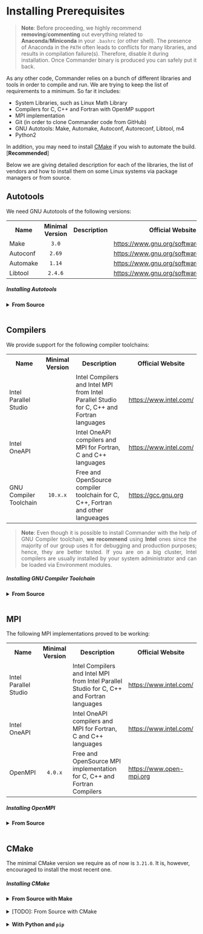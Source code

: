 # Installing Prerequisites

> **Note**: Before proceeding, we highly recommend **removing**/**commenting** out 
  everything related to **Anaconda**/**Miniconda** in your `.bashrc` (or other shell).
  The presence of Anaconda in the `PATH` often leads to conflicts for many libraries, 
  and results in compilation failure(s). Therefore, disable it during installation.
  Once Commander binary is produced you can safely put it back.

As any other code, Commander relies on a bunch of different libraries and tools in order to 
compile and run. We are trying to keep the list of requirements to a minimum. So far it 
includes: 

- System Libraries, such as Linux Math Library 
- Compilers for C, C++ and Fortran with OpenMP support 
- MPI implementation
- Git (in order to clone Commander code from GitHub)
- GNU Autotools: Make, Automake, Autoconf, Autoreconf, Libtool, m4
- Python2

In addition, you may need to install [CMake](https://cmake.org/) if you wish to automate 
the build. [**Recommended**]

Below we are giving detailed description for each of the libraries, the list of vendors and how 
to install them on some Linux systems via package managers or from source. 

## Autotools 

We need GNU Autotools of the following versions:

<table style="width:100%">
  <tr>
    <th>Name</th>
    <th>Minimal Version</th>
    <th>Description</th>
    <th>Official Website</th>
  </tr>
  <tr>
    <td>Make</td>
    <td align="center"><code>3.0</code></td>
    <td></td>
    <td>
    <a href="https://www.gnu.org/software/make/">
    https://www.gnu.org/software/make/
    </a></td>
  </tr>
  <tr>
    <td>Autoconf</td>
    <td align="center"><code>2.69</code></td>
    <td></td>
    <td>
    <a href="https://www.gnu.org/software/autoconf/">
    https://www.gnu.org/software/autoconf/
    </a></td>
  </tr>
  <tr>
    <td>Automake</td>
    <td align="center"><code>1.14</code></td>
    <td></td>
    <td>
    <a href="https://www.gnu.org/software/automake/">
    https://www.gnu.org/software/automake/
    </a></td>
  </tr>
  <tr>
    <td>Libtool</td>
    <td align="center"><code>2.4.6</code></td>
    <td></td>
    <td>
    <a href="https://www.gnu.org/software/libtool/">
    https://www.gnu.org/software/libtool/
    <a></td>
  </tr>
</table>

##### Installing Autotools

<details>
<summary>
<b>From Source</b> 
</summary>
<p align="justify">
We are going to install one of the recent versions of GNU Autools.

1. Get GNU Make version `4.3` archive, unpack, configure and install it via:
   ```
   $ wget https://ftp.gnu.org/gnu/make/make-4.3.tar.gz
   $ tar -xzvf make-4.3.tar.gz && cd make-4.3
   $ ./configure --prefix=$HOME/.local/gcc/11.2.0
   $ sh build.sh
   $ ./make install
   ```
2. Doing the same for GNU Libtool of version `2.4.6`:
   ```
   $ wget -O libtool-2.4.6.tar.gz https://ftpmirror.gnu.org/libtool/libtool-2.4.6.tar.gz
   $ tar -xzvf libtool-2.4.6.tar.gz && cd libtool-2.4.6
   $ ./configure --prefix=$HOME/.local/gcc/11.2.0
   $ make && make install
   ```
3. And for Autoconf of version `2.71`:
   ```
   $ wget https://ftp.gnu.org/gnu/autoconf/autoconf-2.71.tar.gz
   $ tar -xzvf autoconf-2.71.tar.gz && cd autoconf-2.71
   $ ./configure --prefix=$HOME/.local/gcc/11.2.0
   $ make && make install 
   ```
4. Lastly, for Automake of version `1.16.4`:
   ```
   $ wget -O automake-1.16.4.tar.gz https://ftp.gnu.org/gnu/automake/automake-1.16.4.tar.gz
   $ tar -xzvf automake-1.16.4.tar.gz && cd automake-1.16.4
   $ ./configure --prefix=$HOME/.local/gcc/11.2.0
   $ make && make install
   ```
5. Update your shell environment via, e.g. adding the correct paths into your `.bashrc`:
   ```
   export PATH=$HOME/.local/gcc/11.2.0/bin:$PATH
   export MANPATH=$HOME/.local/gcc/11.2.0/share/man:$MANPATH
   export INFOPATH=$HOME/.local/gcc/11.2.0/share/info:$INFOPATH
   export LD_LIBRARY_PATH=$HOME/.local/gcc/11.2.0/lib64:$LD_LIBRARY_PATH 
   ```
   **Note**: do not forget to source it for the changes to take an effect in the current shell:
   ```
   $ source $HOME/.bashrc
   ```
</p>
</details>
</br>

## Compilers 

We provide support for the following compiler toolchains:

<table style="width:100%">
  <tr>
    <th>Name</th>
    <th>Minimal Version</th>
    <th>Description</th>
    <th>Official Website</th>
  </tr>
  <tr>
    <td>Intel Parallel Studio</td>
    <td align="center"></td>
    <td>Intel Compilers and Intel MPI from Intel Parallel Studio for C, C++ and Fortran languages</td>
    <td>
    <a href="https://www.intel.com/">
    https://www.intel.com/
    </a></td>
  </tr>
  <tr>
    <td>Intel OneAPI</td>
    <td align="center"></td>
    <td>Intel OneAPI compilers and MPI for Fortran, C and C++ languages</td>
    <td>
    <a href="https://www.intel.com/">
    https://www.intel.com/
    </a></td>
  </tr>
  <tr>
    <td>GNU Compiler Toolchain</td>
    <td align="center"><code>10.x.x</code></td>
    <td>Free and OpenSource compiler toolchain for C, C++, Fortran and other langueages</td>
    <td>
    <a href="https://gcc.gnu.org/">
    https://gcc.gnu.org
    </a></td>
  </tr>
</table>

<blockquote>
<p align="justify">
<strong>Note</strong>: Even though it is possible to install Commander with the help of GNU Compiler 
toolchain, <strong>we recommend</strong> using <strong>Intel</strong> ones since the majority of our group uses it for debugging
and production purposes; hence, they are better tested. If you are on a big cluster, Intel 
compilers are usually installed by your system administrator and can be loaded via Environment
modules.
</p>
</blockquote>

##### Installing GNU Compiler Toolchain

<details>
<summary>
<b>From Source</b> 
</summary>
<p align="justify">
Assuming you have working system C/C++ compilers, you can install GNU GCC from source.

For this, do the following: 

1. Head over to the [GNU GCC webpage](https://gcc.gnu.org/), choose one of the 
   [mirrors](https://gcc.gnu.org/mirrors.html) (which is closer to your location), 
   navigate to the `releases` folder and choose the version you are interested in 
   to download. For Linux, we are using `*.tar.gz` archives; thus, copy the link, 
   choose the directory where you want to store source files, download and unpack 
   the archive there.
 
   For example, for version `11.2.0`, we can do it in the terminal as follows:
   ```
   $ cd $HOME/.local/src \ 
   wget https://bigsearcher.com/mirrors/gcc/releases/gcc-11.2.0/gcc-11.2.0.tar.gz && \
   tar -xzvf gcc-11.2.0.tar.gz
   ```
   You can also verify the identity of the file you downloaded using the SHA512 checksum, i.e.
   ```
   $ sha512sum gcc-11.2.0.tar.gz 
   ```
   If the output matches the one presented in the 
   [sha512.sum](https://bigsearcher.com/mirrors/gcc/releases/gcc-11.2.0/sha512.sum) file 
   for this archive, then everything is good. If not, remove the file and repeat the 
   procedure again. 
2. Install the prerequisites as described in the 
   [GNU GCC official installation instructions](https://gcc.gnu.org/install/):
   ```
   $ cd gcc-11.2.0 && ./contrib/download_prerequisites
   ```
3. Create a build directory and run configuration command from there:
   ```
   $ mkdir build && cd build && ../configure --prefix=$HOME/.local/gcc/11.2.0 --enable-languages=all --disable-multilib --enable-threads --enable-checking=release --with-system-zlib
   ```
   where we stated we want to install GCC into specific directory by specifying the 
   `--prefix` flag. You can choose any directory you want.
4. Build the code by simply running:
   ```
   $ make -j N
   ```
   where N is the number of processors to use.

   **Note**: The building process may easily take several hours depending on your system, the 
   amount CPUs you use etc. So, be patient.
5. Install compilers using:
   ```
   $ make install 
   ```
   The resulting binaries will be located inside `$HOME/.local/gcc/11.2.0/bin`.
6. Update your shell environment via, e.g. adding the correct paths into your `.bashrc`:
   ```
   export PATH=$HOME/.local/gcc/11.2.0/bin:$PATH
   export MANPATH=$HOME/.local/gcc/11.2.0/share/man:$MANPATH
   export INFOPATH=$HOME/.local/gcc/11.2.0/share/info:$INFOPATH
   export LD_LIBRARY_PATH=$HOME/.local/gcc/11.2.0/lib64:$LD_LIBRARY_PATH 
   ```
   **Note**: do not forget to source it for the changes to take an effect in the current shell:
   ```
   $ source $HOME/.bashrc
   ```
</p>
</details>
</br>


## MPI 

The following MPI implementations proved to be working:

<table style="width:100%">
  <tr>
    <th>Name</th>
    <th>Minimal Version</th>
    <th>Description</th>
    <th>Official Website</th>
  </tr>
  <tr>
    <td>Intel Parallel Studio</td>
    <td></td>
    <td>Intel Compilers  and Intel MPI from Intel Parallel Studio for C, C++ and Fortran languages</td>
    <td>
    <a href="https://www.intel.com/">
    https://www.intel.com/
    </a></td>
  </tr>
  <tr>
    <td>Intel OneAPI</td>
    <td></td>
    <td>Intel OneAPI compilers and MPI for Fortran, C and C++ languages</td>
    <td>
    <a href="https://www.intel.com/">
    https://www.intel.com/
    </a></td>
  </tr>
  <tr>
    <td>OpenMPI</td>
    <td align="center"><code>4.0.x</code></td>
    <td>Free and OpenSource MPI implementation for C, C++ and Fortran Compilers</td>
    <td>
    <a href="https://www.open-mpi.org/">
    https://www.open-mpi.org
    </a></td>
  </tr>
</table>

##### Installing OpenMPI

<details>
<summary>
<b>From Source</b> 
</summary>
<p align="justify">
Assuming you have working version of GCC <code>10.x.x</code> or above, you can install 
OpenMPI to use it for Commander installation and run.

We will install OpenMPI version of `4.1.4` with the same GNU GCC compilers `11.2.0` we installed
when were describing installation of GNU GCC compilers from source. We will also include 
support for the [OpenUCX](https://github.com/openucx/ucx) library for OpenMPI.

1. Identify directory where you want to store your source files and download the 
   OpenUCX source from:
   ```
   $ wget https://github.com/openucx/ucx/releases/download/v1.12.1/ucx-1.12.1.tar.gz 
   $ tar -xzvf ucx-1.12.1.tar.gz && cd ucx-1.12.1 
   ```
2. Configure it with 
   ```
   $ ./configure CC=gcc CXX=g++ --prefix=$HOME/.local/gcc/11.2.0 --enable-mt
   ```
3. And compile/install it using `make`:
   ```
   $ make -j N && make install
   ```
   where `N` is the number of processors to use.
4. Download OpenMPI sources from the 
   [official website](https://www.open-mpi.org/software/ompi/v4.1/), unpack and move 
   to the root of the source code:
   ```
   $ wget https://download.open-mpi.org/release/open-mpi/v4.1/openmpi-4.1.4.tar.gz
   $ tar -xzvf openmpi-4.1.4.tar.gz && cd openmpi-4.1.4
   ```
5. Configure the installation:
   ```
   $ ./configure --prefix=$HOME/.local/gcc/11.2.0 --enable-orterun-prefix-by-default CC=gcc CXX=g++ F77=g77 FC=gfortran --with-ucx=$HOME/.local/gcc/11.2.0
   ```
6. Compile/install the code: 
   ```
   $ make -j N && make install 
   ```
</p>
</details>
</br>

## CMake

The minimal CMake version we require as of now is `3.21.0`. It is, however, encouraged 
to install the most recent one. 

##### Installing CMake

<details>
<summary>
<b>From Source with Make</b> 
</summary>
<p align="justify">
We will install CMake version <code>3.21.3</code> with the same GNU GCC compilers 
<code>11.2.0</code> we installed when were describing installation of GNU GCC compilers 
from source. 

Overall, the procedure is follows:
1. Choose directory where to store source files:
   ```
   $ cd $HOME/.local/src 
   ```
2. Download minimum required CMake version and unpack it:
   ```
   $ wget https://github.com/Kitware/CMake/releases/download/v3.21.3/cmake-3.21.3.tar.gz 
   $ tar -xzvf cmake-3.21.3.tar.gz && cd cmake-3.21.3
   ```
3. Configure the CMake to be compiled with Release version: 
   ```
   $ ./bootstrap --prefix=$HOME/.local/gcc/11.2.0 -- -DCMAKE_BUILD_TYPE:STRING=Release 
   ```
4. Compile it using <code>make</code>: 
   ```
   $ make -j 8
   ```
5. And install it:
   ```
   $ make install
   ```
   **Note**: You may need to update your `.bashrc` (or other profile) variables to point to 
   the recent CMake installation.
</p>
</details>
</br>

<details>
<summary>
[TODO]: From Source with CMake 
</summary>
<p align="justify">
[TODO]
</p>
</details>
</br>

<details>
<summary>
<b>With Python and <code>pip</code></b>
</summary>
<p align="justify">
In your <code>python3</code> virtual environment type:
<pre><code>$ pip install cmake</code></pre>
</p>
</details>
</br>


